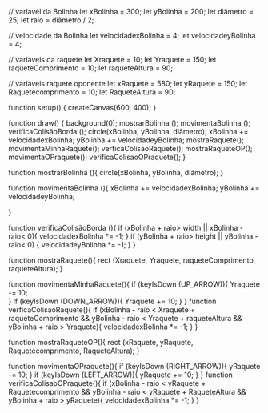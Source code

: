 // variavél da Bolinha
let xBolinha = 300;
let yBolinha = 200;
let diâmetro = 25;
let raio = diâmetro / 2;

// velocidade da Bolinha
let velocidadexBolinha = 4;
let velocidadeyBolinha = 4;

// variáveis da raquete
let Xraquete = 10;
let Yraquete = 150;
let raqueteComprimento = 10;
let raqueteAltura = 90; 

// variáveis raquete oponente
let xRaquete = 580;
let yRaquete = 150;
let Raquetecomprimento = 10;
let RaqueteAltura = 90;

function setup() {
  createCanvas(600, 400);
}

function draw() {
  background(0);
  mostrarBolinha ();
  movimentaBolinha ();
  verificaColisãoBorda ();
  circle(xBolinha, yBolinha, diâmetro);
  xBolinha += velocidadexBolinha;
  yBolinha += velocidadeyBolinha;
  mostraRaquete();
  movimentaMinhaRaquete();
  verficaColisaoRaquete();
  mostraRaqueteOP();
  movimentaOPraquete();
  verificaColisaoOPraquete();
 }

 function mostrarBolinha (){
   circle(xBolinha, yBolinha, diâmetro);
 }

 function movimentaBolinha (){
  xBolinha += velocidadexBolinha;
  yBolinha += velocidadeyBolinha;
   
 }

 function verificaColisãoBorda (){
    if (xBolinha + raio> width || xBolinha - raio< 0){
   velocidadexBolinha *= -1; 
    }
  if (yBolinha + raio> height || yBolinha - raio< 0) {
   velocidadeyBolinha *= -1;
  }
 }

 function mostraRaquete(){
   rect (Xraquete, Yraquete, raqueteComprimento, raqueteAltura);
 }

 function movimentaMinhaRaquete(){
   if (keyIsDown (UP_ARROW)){
     Yraquete -= 10;  
   }
   if (keyIsDown (DOWN_ARROW)){
     Yraquete += 10;
   }
 }
 function verficaColisaoRaquete(){
   if (xBolinha - raio < Xraquete + raqueteComprimento && yBolinha - raio < Yraquete + raqueteAltura && yBolinha + raio > Yraquete){
      velocidadexBolinha *= -1;
   }
 }

 function mostraRaqueteOP(){
   rect (xRaquete, yRaquete, Raquetecomprimento, RaqueteAltura);
 }
   
 function movimentaOPraquete(){
   if (keyIsDown (RIGHT_ARROW)){
     yRaquete -= 10;
   }
   if (keyIsDown (LEFT_ARROW)){
     yRaquete += 10;
   }
 }
 function verificaColisaoOPraquete(){
   if (xBolinha - raio < yRaquete + Raquetecomprimento && yBolinha - raio < yRaquete + RaqueteAltura && yBolinha + raio > yRaquete){
      velocidadexBolinha *= -1;
   }
 }

